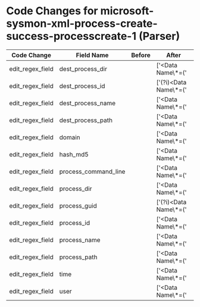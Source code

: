 # Code Changes for microsoft-sysmon-xml-process-create-success-processcreate-1 (Parser)

| Code Change | Field Name | Before | After |
|-------------|------------|--------|-------|
| edit_regex_field | dest_process_dir |  | ['<Data Name\\*=(\'|")TargetImage(\'|")>({dest_process_path}(({dest_process_dir}[^<]*)\\+)?({dest_process_name}.+?))</Data>'] |
| edit_regex_field | dest_process_id |  | ['(?i)<Data Name\\*=(\'|")TargetProcessGuid(\'|")>\{({dest_process_id}[A-F0-9a-f-]+)\}</Data>', '<Data Name\\*=(\'|")TargetProcessId(\'|")>({dest_process_id}\d+)</Data>'] |
| edit_regex_field | dest_process_name |  | ['<Data Name\\*=(\'|")TargetImage(\'|")>({dest_process_path}(({dest_process_dir}[^<]*)\\+)?({dest_process_name}.+?))</Data>'] |
| edit_regex_field | dest_process_path |  | ['<Data Name\\*=(\'|")TargetImage(\'|")>({dest_process_path}(({dest_process_dir}[^<]*)\\+)?({dest_process_name}.+?))</Data>'] |
| edit_regex_field | domain |  | ['<Data Name\\*=(\'|")User(\'|")>(({domain}[^\\<]+?)\\)?({user}[\w\.\-\!\#\^\~]{1,40}\$?)</Data>'] |
| edit_regex_field | hash_md5 |  | ['<Data Name\\*=(\'|")Hashes(\'|")>.*?MD5=({hash_md5}[A-F0-9a-f]+).*?</Data>'] |
| edit_regex_field | process_command_line |  | ['<Data Name\\*=(\'|")CommandLine(\'|")>({process_command_line}.+?)\s*</Data>'] |
| edit_regex_field | process_dir |  | ['<Data Name\\*=(\'|")SourceImage(\'|")>({process_path}(({process_dir}[^<]*)\\+)?({process_name}.+?))</Data>'] |
| edit_regex_field | process_guid |  | ['(?i)<Data Name\\*=(\'|")SourceProcessGuid(\'|")>\{({process_guid}[A-F0-9a-f-]+)\}</Data>'] |
| edit_regex_field | process_id |  | ['<Data Name\\*=(\'|")SourceProcessId(\'|")>({process_id}\d+)</Data>'] |
| edit_regex_field | process_name |  | ['<Data Name\\*=(\'|")SourceImage(\'|")>({process_path}(({process_dir}[^<]*)\\+)?({process_name}.+?))</Data>'] |
| edit_regex_field | process_path |  | ['<Data Name\\*=(\'|")SourceImage(\'|")>({process_path}(({process_dir}[^<]*)\\+)?({process_name}.+?))</Data>'] |
| edit_regex_field | time |  | ['<Data Name\\*=(\'|")UtcTime(\'|")>({time}\d\d\d\d-\d\d-\d\d \d\d:\d\d:\d\d\.\d\d\d)</Data>', '<TimeCreated SystemTime\\*=(\'|")({time}\d\d\d\d-\d\d-\d\dT\d\d:\d\d:\d\d\.\d+Z)'] |
| edit_regex_field | user |  | ['<Data Name\\*=(\'|")User(\'|")>(({domain}[^\\<]+?)\\)?({user}[\w\.\-\!\#\^\~]{1,40}\$?)</Data>'] |